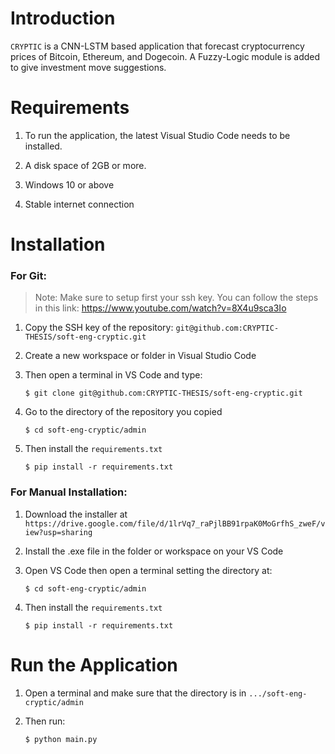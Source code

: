 # Introduction #
`CRYPTIC` is a CNN-LSTM based application that forecast cryptocurrency prices of Bitcoin, Ethereum, and Dogecoin.
A Fuzzy-Logic module is added to give investment move suggestions.

# Requirements #
1. To run the application, the latest Visual Studio Code needs to be installed.

2. A disk space of 2GB or more.

3. Windows 10 or above

4. Stable internet connection

# Installation #

### For Git:
> Note: Make sure to setup first your ssh key. You can follow the steps in this link: https://www.youtube.com/watch?v=8X4u9sca3Io

1. Copy the SSH key of the repository: `git@github.com:CRYPTIC-THESIS/soft-eng-cryptic.git`

2. Create a new workspace or folder in Visual Studio Code

3. Then open a terminal in VS Code and type:
    
    ```
    $ git clone git@github.com:CRYPTIC-THESIS/soft-eng-cryptic.git
    ```
4. Go to the directory of the repository you copied

    ```
    $ cd soft-eng-cryptic/admin
    ```

5. Then install the `requirements.txt`

    ```
    $ pip install -r requirements.txt
    ```

### For Manual Installation:

1. Download the installer at `https://drive.google.com/file/d/1lrVq7_raPjlBB91rpaK0MoGrfhS_zweF/view?usp=sharing`

2. Install the .exe file in the folder or workspace on your VS Code

3. Open VS Code then open a terminal setting the directory at:

    ```
    $ cd soft-eng-cryptic/admin
    ```

4. Then install the `requirements.txt`

    ```
    $ pip install -r requirements.txt
    ```

# Run the Application #
1. Open a terminal and make sure that the directory is in `.../soft-eng-cryptic/admin`

2. Then run:

    ```
    $ python main.py
    ```
